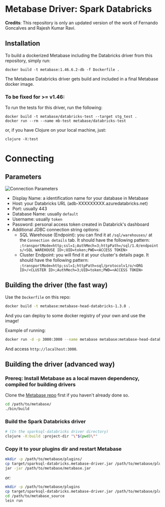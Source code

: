 # Metabase Driver: Spark Databricks

**Credits**: This repository is only an updated version of the work of Fernando Goncalves and Rajesh Kumar Ravi.

## Installation

To build a dockerized Metabase including the Databricks driver from this repository, simply run:

```
docker build -t metabase:1.46.6.2-db -f Dockerfile .
```

The Metabase Databricks driver gets build and included in a final Metabase docker image.

### To be fixed for >= v1.46:

To run the tests for this driver, run the following:

```
docker build -t metabase/databricks-test --target stg_test .
docker run --rm --name mb-test metabase/databricks-test
```

or, if you have Clojure on your local machine, just:

```
clojure -X:test
```

# Connecting

## Parameters

![Connection Parameters](docs/parameters.png)

- Display Name: a identification name for your database in Metabase
- Host: your Databricks URL (adb-XXXXXXXXX.azuredatabricks.net)
- Port: usually 443
- Database Name: usually `default`
- Username: usually `token`
- Password: personal access token created in Databrick's dashboard
- Additional JDBC connection string options:
  - SQL Warehouse (Endpoint): you can find it at `/sql/warehouses/` at the `Connection details` tab. It should have the following pattern: `;transportMode=http;ssl=1;AuthMech=3;httpPath=/sql/1.0/endpoints/<SQL WAREHOUSE ID>;UID=token;PWD=<ACCESS TOKEN>`
  - Cluster Endpoint: you will find it at your cluster's details page. It should have the following pattern: `;transportMode=http;ssl=1;httpPath=sql/protocolv1/o/<ORG ID>/<CLUSTER ID>;AuthMech=3;UID=token;PWD=<ACCESS TOKEN>`

## Building the driver (the fast way)

Use the `Dockerfile` on this repo:

```bash
docker build -t metabase:metabase-head-databricks-1.3.0 .
```

And you can deploy to some docker registry of your own and use the image!

Example of running:

```bash
docker run -d -p 3000:3000 --name metabase metabase:metabase-head-databricks-1.6.0
```

And access `http://localhost:3000`.

## Building the driver (advanced way)

### Prereq: Install Metabase as a local maven dependency, compiled for building drivers

Clone the [Metabase repo](https://github.com/metabase/metabase) first if you haven't already done so.

```bash
cd /path/to/metabase/
./bin/build
```

### Build the Spark Databricks driver

```bash
# (In the sparksql-databricks driver directory)
clojure -X:build :project-dir "\"$(pwd)\""
```

### Copy it to your plugins dir and restart Metabase

```bash
mkdir -p /path/to/metabase/plugins/
cp target/sparksql-databricks.metabase-driver.jar /path/to/metabase/plugins/
jar -jar /path/to/metabase/metabase.jar
```

_or:_

```bash
mkdir -p /path/to/metabase/plugins
cp target/sparksql-databricks.metabase-driver.jar /path/to/metabase/plugins/
cd /path/to/metabase_source
lein run
```
